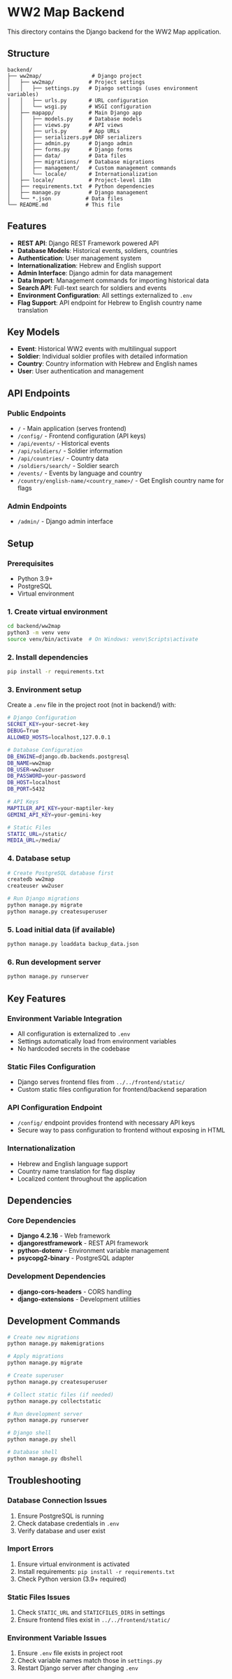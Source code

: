 # WW2 Map Backend

This directory contains the Django backend for the WW2 Map application.

## Structure

```
backend/
├── ww2map/                # Django project
│   ├── ww2map/           # Project settings
│   │   ├── settings.py   # Django settings (uses environment variables)
│   │   ├── urls.py       # URL configuration
│   │   └── wsgi.py       # WSGI configuration
│   ├── mapapp/           # Main Django app
│   │   ├── models.py     # Database models
│   │   ├── views.py      # API views
│   │   ├── urls.py       # App URLs
│   │   ├── serializers.py# DRF serializers
│   │   ├── admin.py      # Django admin
│   │   ├── forms.py      # Django forms
│   │   ├── data/         # Data files
│   │   ├── migrations/   # Database migrations
│   │   ├── management/   # Custom management commands
│   │   └── locale/       # Internationalization
│   ├── locale/           # Project-level i18n
│   ├── requirements.txt  # Python dependencies
│   ├── manage.py         # Django management
│   └── *.json           # Data files
└── README.md            # This file
```

## Features

- **REST API**: Django REST Framework powered API
- **Database Models**: Historical events, soldiers, countries
- **Authentication**: User management system
- **Internationalization**: Hebrew and English support
- **Admin Interface**: Django admin for data management
- **Data Import**: Management commands for importing historical data
- **Search API**: Full-text search for soldiers and events
- **Environment Configuration**: All settings externalized to `.env`
- **Flag Support**: API endpoint for Hebrew to English country name translation

## Key Models

- **Event**: Historical WW2 events with multilingual support
- **Soldier**: Individual soldier profiles with detailed information
- **Country**: Country information with Hebrew and English names
- **User**: User authentication and management

## API Endpoints

### Public Endpoints
- `/` - Main application (serves frontend)
- `/config/` - Frontend configuration (API keys)
- `/api/events/` - Historical events
- `/api/soldiers/` - Soldier information
- `/api/countries/` - Country data
- `/soldiers/search/` - Soldier search
- `/events/` - Events by language and country
- `/country/english-name/<country_name>/` - Get English country name for flags

### Admin Endpoints
- `/admin/` - Django admin interface

## Setup

### Prerequisites
- Python 3.9+
- PostgreSQL
- Virtual environment

### 1. Create virtual environment
```bash
cd backend/ww2map
python3 -m venv venv
source venv/bin/activate  # On Windows: venv\Scripts\activate
```

### 2. Install dependencies
```bash
pip install -r requirements.txt
```

### 3. Environment setup
Create a `.env` file in the project root (not in backend/) with:
```bash
# Django Configuration
SECRET_KEY=your-secret-key
DEBUG=True
ALLOWED_HOSTS=localhost,127.0.0.1

# Database Configuration
DB_ENGINE=django.db.backends.postgresql
DB_NAME=ww2map
DB_USER=ww2user
DB_PASSWORD=your-password
DB_HOST=localhost
DB_PORT=5432

# API Keys
MAPTILER_API_KEY=your-maptiler-key
GEMINI_API_KEY=your-gemini-key

# Static Files
STATIC_URL=/static/
MEDIA_URL=/media/
```

### 4. Database setup
```bash
# Create PostgreSQL database first
createdb ww2map
createuser ww2user

# Run Django migrations
python manage.py migrate
python manage.py createsuperuser
```

### 5. Load initial data (if available)
```bash
python manage.py loaddata backup_data.json
```

### 6. Run development server
```bash
python manage.py runserver
```

## Key Features

### Environment Variable Integration
- All configuration is externalized to `.env`
- Settings automatically load from environment variables
- No hardcoded secrets in the codebase

### Static Files Configuration
- Django serves frontend files from `../../frontend/static/`
- Custom static files configuration for frontend/backend separation

### API Configuration Endpoint
- `/config/` endpoint provides frontend with necessary API keys
- Secure way to pass configuration to frontend without exposing in HTML

### Internationalization
- Hebrew and English language support
- Country name translation for flag display
- Localized content throughout the application

## Dependencies

### Core Dependencies
- **Django 4.2.16** - Web framework
- **djangorestframework** - REST API framework
- **python-dotenv** - Environment variable management
- **psycopg2-binary** - PostgreSQL adapter

### Development Dependencies
- **django-cors-headers** - CORS handling
- **django-extensions** - Development utilities

## Development Commands

```bash
# Create new migrations
python manage.py makemigrations

# Apply migrations
python manage.py migrate

# Create superuser
python manage.py createsuperuser

# Collect static files (if needed)
python manage.py collectstatic

# Run development server
python manage.py runserver

# Django shell
python manage.py shell

# Database shell
python manage.py dbshell
```

## Troubleshooting

### Database Connection Issues
1. Ensure PostgreSQL is running
2. Check database credentials in `.env`
3. Verify database and user exist

### Import Errors
1. Ensure virtual environment is activated
2. Install requirements: `pip install -r requirements.txt`
3. Check Python version (3.9+ required)

### Static Files Issues
1. Check `STATIC_URL` and `STATICFILES_DIRS` in settings
2. Ensure frontend files exist in `../../frontend/static/`

### Environment Variable Issues
1. Ensure `.env` file exists in project root
2. Check variable names match those in `settings.py`
3. Restart Django server after changing `.env` 